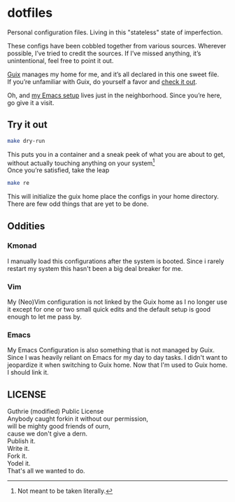 # dotfiles
Personal configuration files.
Living in this "stateless" state of imperfection.

These configs have been cobbled together from various sources.
Wherever possible, I’ve tried to credit the sources. If I’ve missed anything, it’s unintentional, feel free to point it out.

[Guix](https://guix.gnu.org/) manages my home for me, and it’s all declared in this one sweet file.  
If you’re unfamiliar with Guix, do yourself a favor and [check it out](https://guix.gnu.org/).

Oh, and [my Emacs setup](https://github.com/rmnull/emacs.d/) lives just in the neighborhood. Since you’re here, go give it a visit.

## Try it out
```sh
make dry-run
```
This puts you in a container and a sneak peek of what you are about to get, without actually touching anything on your system[^1]   
Once you’re satisfied, take the leap
```sh
make re
```
This will initialize the guix home place the configs in your home directory.
There are few odd things that are yet to be done.

## Oddities
### Kmonad
  I manually load this configurations after the system is booted.
  Since i rarely restart my system this hasn't been a big deal breaker for me.
### Vim
  My (Neo)Vim configuration is not linked by the Guix home as I no longer use
  it except for one or two small quick edits and the default setup is good enough
  to let me pass by.
### Emacs
  My Emacs Configuration is also something that is not managed by Guix. Since I was
  heavily reliant on Emacs for my day to day tasks. I didn't want to jeopardize it
  when switching to Guix home. Now that I'm used to Guix home. I should
  link it.


## LICENSE
  Guthrie (modified) Public License  
Anybody caught forkin it without our permission,  
will be mighty good friends of ourn,  
cause we don't give a dern.  
    Publish it.  
    Write it.  
    Fork it.  
    Yodel it.  
    That's all we wanted to do.

[^1]: Not meant to be taken literally.

